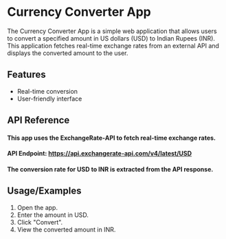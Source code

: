 
# Currency Converter App


The Currency Converter App is a simple web application that allows users to convert a specified amount in US dollars (USD) to Indian Rupees (INR). This application fetches real-time exchange rates from an external API and displays the converted amount to the user.
## Features

- Real-time conversion
- User-friendly interface



## API Reference

#### This app uses the ExchangeRate-API to fetch real-time exchange rates.
#### API Endpoint: https://api.exchangerate-api.com/v4/latest/USD
#### The conversion rate for USD to INR is extracted from the API response.




## Usage/Examples

1. Open the app.
2. Enter the amount in USD.
3. Click "Convert".
4. View the converted amount in INR.

